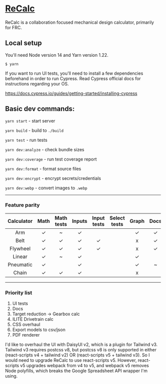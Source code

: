 # [ReCalc](https://reca.lc/)

ReCalc is a collaboration focused mechanical design calculator, primarily for FRC.

## Local setup

You'll need Node version 14 and Yarn version 1.22.

```
$ yarn
```

If you want to run UI tests, you'll need to install a few dependencies beforehand in order to run Cypress. Read Cypress official docs for instructions regarding your OS.

https://docs.cypress.io/guides/getting-started/installing-cypress

## Basic dev commands:

`yarn start` - start server

`yarn build` - build to `./build`

`yarn test` - run tests

`yarn dev:analyze` - check bundle sizes

`yarn dev:coverage` - run test coverage report

`yarn dev:format` - format source files

`yarn dev:encrypt` - encrypt secrets/credentials

`yarn dev:webp` - convert images to `.webp`

---

### Feature parity

| Calculator | Math | Math tests | Inputs | Input tests | Select tests | Graph | Docs | Labels |
|:----------:|:----:|:----------:|:------:|:-----------:|:------------:|:-----:|:----:|:------:|
|    Arm     |  ✓   |     ~      |   ✓    |             |              |   ✓   |  ✓   |   ✓    |
|    Belt    |  ✓   |     ✓      |   ✓    |      ✓      |              |   x   |  ✓   |   ✓    |
|  Flywheel  |  ✓   |     ✓      |   ✓    |      ✓      |              |   x   |  ✓   |   ✓    |
|   Linear   |  ✓   |     ~      |   ✓    |             |              |   ✓   |      |   ✓    |
| Pneumatic  |  ✓   |            |   ✓    |             |              |   ✓   |  ~   |   ✓    |
|   Chain    |  ✓   |     ✓      |   ✓    |             |              |   x   |      |   ✓    |

---

### Priority list

1. UI tests
2. Docs
3. Target reduction -> Gearbox calc
4. ILITE Drivetrain calc
5. CSS overhaul
6. Export models to csv/json
7. PDF renderer

I'd like to overhaul the UI with DaisyUI v2, which is a plugin for Tailwind v3. Tailwind v3 requires postcss v8, but postcss v8 is only supported in either (react-scripts v4 + tailwind v2) OR (react-scripts v5 + tailwind v3). So I would need to upgrade ReCalc to use react-scripts v5. However, react-scripts v5 upgrades webpack from v4 to v5, and webpack v5 removes Node polyfills, which breaks the Google Spreadsheet API wrapper I'm using.
